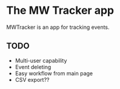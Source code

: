 # The MW Tracker app

MWTracker is an app for tracking events.

## TODO

- Multi-user capability
- Event deleting
- Easy workflow from main page
- CSV export??
